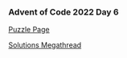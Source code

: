 ### Advent of Code 2022 Day 6

[Puzzle Page](https://adventofcode.com/2022/day/6)

[Solutions Megathread](https://www.reddit.com/r/adventofcode/comments/zdw0u6/2022_day_6_solutions/)
